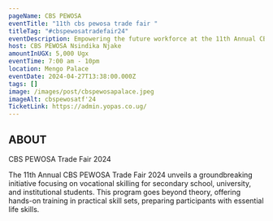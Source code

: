 ```yaml
---
pageName: CBS PEWOSA
eventTitle: "11th cbs pewosa trade fair "
titleTag: "#cbspewosatradefair24"
eventDescription: Empowering the future workforce at the 11th Annual CBS PEWOSA Trade Fair 2024.
host: CBS PEWOSA Nsindika Njake
amountInUGX: 5,000 Ugx
eventTime: 7:00 am - 10pm
location: Mengo Palace
eventDate: 2024-04-27T13:38:00.000Z
tags: []
image: /images/post/cbspewosapalace.jpeg
imageAlt: cbspewosatf'24
TicketLink: https://admin.yopas.co.ug/
---
```

## ABOUT

C﻿BS PEWOSA Trade Fair 2024

The 11th Annual CBS PEWOSA Trade Fair 2024 unveils a groundbreaking initiative focusing on vocational skilling for secondary school, university, and institutional students. This program goes beyond theory, offering hands-on training in practical skill sets, preparing participants with essential life skills.